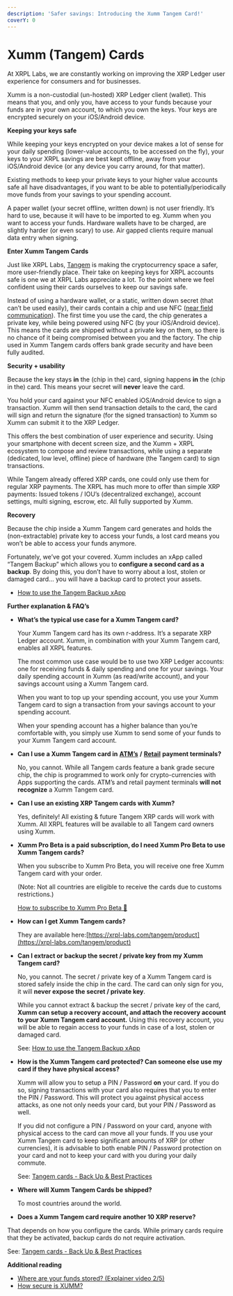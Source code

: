 ```yaml
---
description: 'Safer savings: Introducing the Xumm Tangem Card!'
coverY: 0
---
```


# Xumm (Tangem) Cards



At XRPL Labs, we are constantly working on improving the XRP Ledger user experience for consumers and for businesses.

Xumm is a non-custodial (un-hosted) XRP Ledger client (wallet). This means that you, and only you, have access to your funds because your funds are in your own account, to which you own the keys. Your keys are encrypted securely on your iOS/Android device.

**Keeping your keys safe**

While keeping your keys encrypted on your device makes a lot of sense for your daily spending (lower-value accounts, to be accessed on the fly), your keys to your XRPL savings are best kept offline, away from your iOS/Android device (or any device you carry around, for that matter).

Existing methods to keep your private keys to your higher value accounts safe all have disadvantages, if you want to be able to potentially/periodically move funds from your savings to your spending account.

A paper wallet (your secret offline, written down) is not user friendly. It’s hard to use, because it will have to be imported to eg. Xumm when you want to access your funds. Hardware wallets have to be charged, are slightly harder (or even scary) to use. Air gapped clients require manual data entry when signing.

**Enter Xumm Tangem Cards**

Just like XRPL Labs, [Tangem](https://shop.tangem.com/pages/start) is making the cryptocurrency space a safer, more user-friendly place. Their take on keeping keys for XRPL accounts safe is one we at XRPL Labs appreciate a lot. To the point where we feel confident using their cards ourselves to keep our savings safe.

Instead of using a hardware wallet, or a static, written down secret (that can’t be used easily), their cards contain a chip and use NFC ([near field communication](https://nl.wikipedia.org/wiki/Near-field\_communication)). The first time you use the card, the chip generates a private key, while being powered using NFC (by your iOS/Android device). This means the cards are shipped without a private key on them, so there is no chance of it being compromised between you and the factory. The chip used in Xumm Tangem cards offers bank grade security and have been fully audited.

**Security + usability**

Because the key stays **in** the (chip in the) card, signing happens **in** the (chip in the) card. This means your secret will **never** leave the card.

You hold your card against your NFC enabled iOS/Android device to sign a transaction. Xumm will then send transaction details to the card, the card will sign and return the signature (for the signed transaction) to Xumm so Xumm can submit it to the XRP Ledger.

This offers the best combination of user experience and security. Using your smartphone with decent screen size, and the Xumm + XRPL ecosystem to compose and review transactions, while using a separate (dedicated, low level, offline) piece of hardware (the Tangem card) to sign transactions.

While Tangem already offered XRP cards, one could only use them for regular XRP payments. The XRPL has much more to offer than simple XRP payments: Issued tokens / IOU’s (decentralized exchange), account settings, multi signing, escrow, etc. All fully supported by Xumm.

>

**Recovery**

Because the chip inside a Xumm Tangem card generates and holds the (non-extractable) private key to access your funds, a lost card means you won’t be able to access your funds anymore.

Fortunately, we’ve got your covered. Xumm includes an xApp called “Tangem Backup” which allows you to **configure a second card as a backup**. By doing this, you don’t have to worry about a lost, stolen or damaged card… you will have a backup card to protect your assets.

* [How to use the Tangem Backup xApp](https://support.xumm.app/hc/en-us/articles/4417047349394)

**Further explanation & FAQ’s**

*   **What’s the typical use case for a Xumm Tangem card?**

    Your Xumm Tangem card has its own r-address. It’s a separate XRP Ledger account. Xumm, in combination with your Xumm Tangem card, enables all XRPL features.

    The most common use case would be to use two XRP Ledger accounts: one for receiving funds & daily spending and one for your savings. Your daily spending account in Xumm (as read/write account), and your savings account using a Xumm Tangem card.

    When you want to top up your spending account, you use your Xumm Tangem card to sign a transaction from your savings account to your spending account.

    When your spending account has a higher balance than you’re comfortable with, you simply use Xumm to send some of your funds to your Xumm Tangem card account.
*   **Can I use a Xumm Tangem card in** [**ATM’s**](https://twitter.com/WietseWind/status/1329910752325619715) **/** [**Retail**](https://twitter.com/WietseWind/status/1329909916631494665) **payment terminals?**

    No, you cannot. While all Tangem cards feature a bank grade secure chip, the chip is programmed to work only for crypto-currencies with Apps supporting the cards. ATM’s and retail payment terminals **will not recognize** a Xumm Tangem card.
*   **Can I use an existing XRP Tangem cards with Xumm?**

    Yes, definitely! All existing & future Tangem XRP cards will work with Xumm. All XRPL features will be available to all Tangem card owners using Xumm.
*   **Xumm Pro Beta is a paid subscription, do I need Xumm Pro Beta to use Xumm Tangem cards?**

    When you subscribe to Xumm Pro Beta, you will receive one free Xumm Tangem card with your order.

    (Note: Not all countries are eligible to receive the cards due to customs restrictions.)

    [How to subscribe to Xumm Pro Beta 🎉](https://support.xumm.app/hc/en-us/articles/6138022550418)
*   **How can I get Xumm Tangem cards?**

    They are available here:[https://xrpl-labs.com/tangem/product](https://xrpl-labs.com/tangem/product)
*   **Can I extract or backup the secret / private key from my Xumm Tangem card?**

    No, you cannot. The secret / private key of a Xumm Tangem card is stored safely inside the chip in the card. The card can only sign for you, it will **never expose the secret / private key**.

    While you cannot extract & backup the secret / private key of the card, **Xumm can setup a recovery account, and attach the recovery account to your Xumm Tangem card account.** Using this recovery account, you will be able to regain access to your funds in case of a lost, stolen or damaged card.

    See: [How to use the Tangem Backup xApp](https://support.xumm.app/hc/en-us/articles/4417047349394)
*   **How is the Xumm Tangem card protected? Can someone else use my card if they have physical access?**

    Xumm will allow you to setup a PIN / Password **on** your card. If you do so, signing transactions with your card also requires that you to enter the PIN / Password. This will protect you against physical access attacks, as one not only needs your card, but your PIN / Password as well.

    If you did not configure a PIN / Password on your card, anyone with physical access to the card can move all your funds.   If you use your Xumm Tangem card to keep significant amounts of XRP (or other currencies), it is advisable to both enable PIN / Password protection on your card and not to keep your card with you during your daily commute.

    See: [Tangem cards - Back Up & Best Practices](https://support.xumm.app/hc/en-us/articles/4416929335186)
*   **Where will Xumm Tangem Cards be shipped?**

    To most countries around the world.
* **Does a Xumm Tangem card require another 10 XRP reserve?**

That depends on how you configure the cards. While primary cards require that they be activated,               backup cards do not require activation.

See: [Tangem cards - Back Up & Best Practices](https://support.xumm.app/hc/en-us/articles/4416929335186)

**Additional reading**

* [Where are your funds stored? (Explainer video 2/5)](https://support.xumm.app/hc/en-us/articles/4408081411474)
* [How secure is XUMM?](https://support.xumm.app/hc/en-us/articles/4427109779986)


